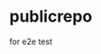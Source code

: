 # publicrepo
for e2e test













































































































































































































































































































































































































































































































































































































































































































































































































